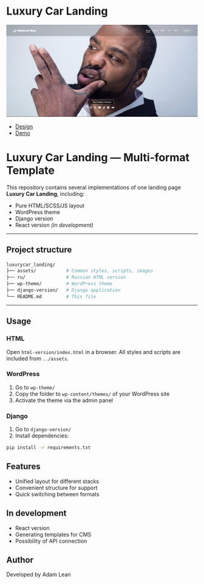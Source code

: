 # Luxury Car Landing

![Music Artist](./assets/img/screenshot.jpg)

- [Design](https://www.figma.com/design/1kUHvkyQHC5puqsIxhO97q/Music-Artist-Landing-Page---Website-Template--Community-?node-id=59-1121&t=ursXw2AzVsmTAjzB-1)
- [Demo](https://crashtheroutines.github.io/luxurycar_landing)

# Luxury Car Landing — Multi-format Template

This repository contains several implementations of one landing page **Luxury Car Landing**, including:

- Pure HTML/SCSS/JS layout
- WordPress theme
- Django version
- React version _(in development)_

---

## Project structure

```bash
luxurycar_landing/
├── assets/           # Common styles, scripts, images
├── ru/               # Russian HTML version
├── wp-theme/         # WordPress theme
├── django-version/   # Django application
└── README.md         # This file
```

---

## Usage

### HTML

Open `html-version/index.html` in a browser. All styles and scripts are included from `../assets`.

### WordPress

1. Go to `wp-theme/`
2. Copy the folder to `wp-content/themes/` of your WordPress site
3. Activate the theme via the admin panel

### Django

1. Go to `django-version/`
2. Install dependencies:

```bash
pip install -r requirements.txt

```

## Features

- Unified layout for different stacks
- Convenient structure for support
- Quick switching between formats

## In development

- React version
- Generating templates for CMS
- Possibility of API connection

## Author

Developed by Adam Lean
